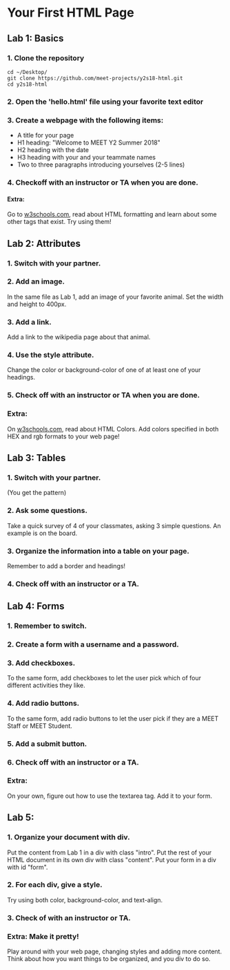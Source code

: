 # Your First HTML Page
## Lab 1: Basics
### 1. Clone the repository

```
cd ~/Desktop/
git clone https://github.com/meet-projects/y2s18-html.git
cd y2s18-html
```

### 2. Open the 'hello.html' file using your favorite text editor

### 3. Create a webpage with the following items:
- A title for your page
- H1 heading: "Welcome to MEET Y2 Summer 2018"
- H2 heading with the date
- H3 heading with your and your teammate names
- Two to three paragraphs introducing yourselves (2-5 lines)

### 4. Checkoff with an instructor or TA when you are done.

#### Extra:
Go to [w3schools.com](https://www.w3schools.com/html/html_formatting.asp), read about HTML formatting and learn about some other tags that exist. Try using them!


## Lab 2: Attributes

### 1. Switch with your partner.

### 2. Add an image.
In the same file as Lab 1, add an image of your favorite animal. Set the width and height to 400px.

### 3. Add a link.
Add a link to the wikipedia page about that animal.

### 4. Use the style attribute.
Change the color or background-color of one of at least one of your headings.

### 5. Check off with an instructor or TA when you are done. 

### Extra:
On [w3schools.com](https://www.w3schools.com/html/html_colors.asp), read about HTML Colors. Add colors specified in both HEX and rgb formats to your web page!

## Lab 3: Tables

### 1. Switch with your partner.
(You get the pattern)

### 2. Ask some questions.
Take a quick survey of 4 of your classmates, asking 3 simple questions.
An example is on the board.

### 3. Organize the information into a table on your page.
Remember to add a border and headings! 

### 4. Check off with an instructor or a TA.


## Lab 4: Forms

### 1. Remember to switch.

### 2. Create a form with a username and a password.

### 3. Add checkboxes.
To the same form, add checkboxes to let the user pick which of four different activities they like.

### 4. Add radio buttons.
To the same form, add radio buttons to let the user pick if they are a MEET Staff or MEET Student.

### 5. Add a submit button.

### 6. Check off with an instructor or a TA.

### Extra:
On your own, figure out how to use the textarea tag. Add it to your form. 

## Lab 5:

### 1. Organize your document with div.
Put the content from Lab 1 in a div with class "intro".
Put the rest of your HTML document in its own div with class "content".
Put your form in a div with id "form".

### 2. For each div, give a style.
Try using both color, background-color, and text-align.

### 3. Check of with an instructor or TA.

### Extra: Make it pretty!
Play around with your web page, changing styles and adding more content. Think about how you want things to be organized, and you div to do so. 











